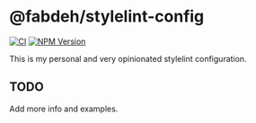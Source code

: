 # @fabdeh/stylelint-config

[![CI](https://github.com/FabienDehopre/stylelint-config/actions/workflows/ci.yml/badge.svg)](https://github.com/FabienDehopre/stylelint-config/actions/workflows/ci.yml)
[![NPM Version](https://img.shields.io/npm/v/%40fabdeh%2Fstylelint-config)](https://www.npmjs.com/package/@fabdeh/stylelint-config)


This is my personal and very opinionated stylelint configuration.

## TODO

Add more info and examples.
